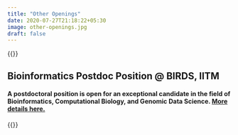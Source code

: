 ```yaml
---
title: "Other Openings"
date: 2020-07-27T21:18:22+05:30
image: other-openings.jpg
draft: false
---
```

{{<rawhtml>}}
<h2 class="section-title">Bioinformatics Postdoc Position @ BIRDS, IITM</h2>
  <h4>A postdoctoral position is open for an exceptional candidate in the field of Bioinformatics, Computational Biology, and Genomic Data Science. <a href="https://maninarayanan.com/open-position-bioinformatics-postdoc.html">More details here.</a></h4>
{{</rawhtml>}}